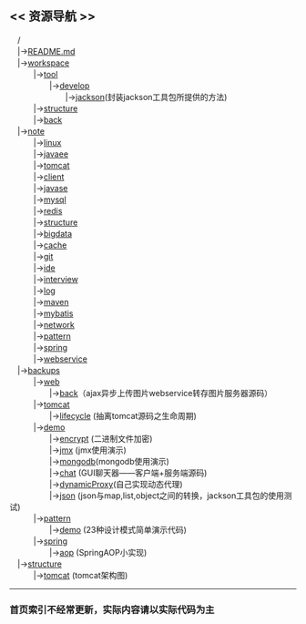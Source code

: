 ## << 资源导航 >>  ##

　/  
　|->[README.md](https://github.com/smallbug-vip/repo/blob/master/README.md)  
　|->[workspace](https://github.com/smallbug-vip/repo/tree/master/workspace)  
　　　|->[tool](https://github.com/smallbug-vip/repo/tree/master/workspace/tool)  
　　　　　|->[develop](https://github.com/smallbug-vip/repo/tree/master/workspace/tool/src/test/develop/com/github/smallbug/tool/develop)  
　　　　　　　|->[jackson](https://github.com/smallbug-vip/repo/tree/master/workspace/tool/src/test/develop/com/github/smallbug/tool/develop/jackson)(封装jackson工具包所提供的方法)  
　　　|->[structure](https://github.com/smallbug-vip/repo/tree/master/workspace/structure)  
　　　|->[back](https://github.com/smallbug-vip/repo/tree/master/workspace/back)  
　|->[note](https://github.com/smallbug-vip/repo/tree/master/note)  
　　　|->[linux](https://github.com/smallbug-vip/repo/tree/master/note/linux)  
　　　|->[javaee](https://github.com/smallbug-vip/repo/tree/master/note/javaee)  
　　　|->[tomcat](https://github.com/smallbug-vip/repo/tree/master/note/tomcat)  
　　　|->[client](https://github.com/smallbug-vip/repo/tree/master/note/client)  
　　　|->[javase](https://github.com/smallbug-vip/repo/tree/master/note/javase)  
　　　|->[mysql](https://github.com/smallbug-vip/repo/tree/master/note/mysql)  
　　　|->[redis](https://github.com/smallbug-vip/repo/tree/master/note/redis)  
　　　|->[structure](https://github.com/smallbug-vip/repo/tree/master/note/structure)  
　　　|->[bigdata](https://github.com/smallbug-vip/repo/tree/master/note/bigdata)  
　　　|->[cache](https://github.com/smallbug-vip/repo/tree/master/note/cache)  
　　　|->[git](https://github.com/smallbug-vip/repo/tree/master/note/git)  
　　　|->[ide](https://github.com/smallbug-vip/repo/tree/master/note/ide)  
　　　|->[interview](https://github.com/smallbug-vip/repo/tree/master/note/interview)  
　　　|->[log](https://github.com/smallbug-vip/repo/tree/master/note/log)  
　　　|->[maven](https://github.com/smallbug-vip/repo/tree/master/note/maven)  
　　　|->[mybatis](https://github.com/smallbug-vip/repo/tree/master/note/mybatis)  
　　　|->[network](https://github.com/smallbug-vip/repo/tree/master/note/network)  
　　　|->[pattern](https://github.com/smallbug-vip/repo/tree/master/note/pattern)  
　　　|->[spring](https://github.com/smallbug-vip/repo/tree/master/note/spring)  
　　　|->[webservice](https://github.com/smallbug-vip/repo/tree/master/note/webservice)  
　|->[backups](https://github.com/smallbug-vip/repo/tree/master/backups)  
　　　|->[web](https://github.com/smallbug-vip/repo/tree/master/backups/web)  
　　　　　|->[back](https://github.com/smallbug-vip/repo/tree/master/backups/web/back)（ajax异步上传图片webservice转存图片服务器源码）  
　　　|->[tomcat](https://github.com/smallbug-vip/repo/tree/master/backups/tomcat)  
　　　　　|->[lifecycle](https://github.com/smallbug-vip/repo/tree/master/backups/tomcat/lifecycle) (抽离tomcat源码之生命周期)  
　　　|->[demo](https://github.com/smallbug-vip/repo/tree/master/backups/demo)  
　　　　　|->[encrypt](https://github.com/smallbug-vip/repo/tree/master/backups/demo/encrypt) (二进制文件加密)  
　　　　　|->[jmx](https://github.com/smallbug-vip/repo/tree/master/backups/demo/jmx) (jmx使用演示)  
　　　　　|->[mongodb](https://github.com/smallbug-vip/repo/tree/master/backups/demo/mongodb)(mongodb使用演示)  
　　　　　|->[chat](https://github.com/smallbug-vip/repo/tree/master/backups/demo/chat) (GUI聊天器——客户端+服务端源码)  
　　　　　|->[dynamicProxy](https://github.com/smallbug-vip/repo/tree/master/backups/demo/dynamicProxy)(自己实现动态代理)  
　　　　　|->[json](https://github.com/smallbug-vip/repo/tree/master/backups/demo/json) (json与map,list,object之间的转换，jackson工具包的使用测试)  
　　　|->[pattern](https://github.com/smallbug-vip/repo/tree/master/backups/pattern)  
　　　　　|->[demo](https://github.com/smallbug-vip/repo/tree/master/backups/pattern/demo) (23种设计模式简单演示代码)  
　　　|->[spring](https://github.com/smallbug-vip/repo/tree/master/backups/spring)  
　　　　　|->[aop](https://github.com/smallbug-vip/repo/tree/master/backups/spring/aop) (SpringAOP小实现)  
　|->[structure](https://github.com/smallbug-vip/repo/tree/master/structure)  
　　　|->[tomcat](https://github.com/smallbug-vip/repo/tree/master/structure/tomcat) (tomcat架构图)　


----------
  
### 首页索引不经常更新，实际内容请以实际代码为主 ###